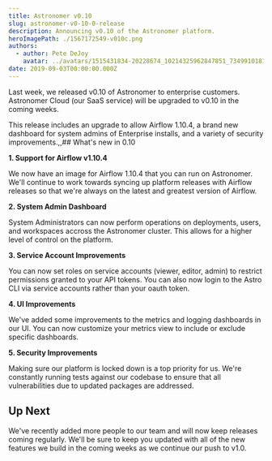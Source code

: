 ```yaml
---
title: Astronomer v0.10
slug: astronomer-v0-10-0-release
description: Announcing v0.10 of the Astronomer platform.
heroImagePath: ./1567172549-v010c.png
authors:
  - author: Pete DeJoy
    avatar: ../avatars/1515431834-20228674_10214325962847851_7349910181572716984_n.jpg
date: 2019-09-03T00:00:00.000Z
---
```


Last week, we released v0.10 of Astronomer to enterprise customers. Astronomer Cloud (our SaaS service) will be upgraded to v0.10 in the coming weeks.

This release includes an upgrade to allow Airflow 1.10.4, a brand new dashboard for system admins of Enterprise installs, and a variety of security improvements.,,## What's new in 0.10

**1. Support for Airflow v1.10.4**

We now have an image for Airflow 1.10.4 that you can run on Astronomer. We'll continue to work towards syncing up platform releases with Airflow releases so that we're always on the latest and greatest version of Airflow.

**2. System Admin Dashboard**

System Administrators can now perform operations on deployments, users, and workspaces accross the Astronomer cluster. This allows for a higher level of control on the platform.

**3. Service Account Improvements**

You can now set roles on service accounts (viewer, editor, admin) to restrict permissions granted to your API tokens. You can also now login to the Astro CLI via service accounts rather than your oauth token.

**4. UI Improvements**

We've added some improvements to the metrics and logging dashboards in our UI. You can now customize your metrics view to include or exclude specific dashboards.

**5. Security Improvements**

Making sure our platform is locked down is a top priority for us. We're constantly running tests against our codebase to ensure that all vulnerabilities due to updated packages are addressed.

## Up Next

We've recently added more people to our team and will now keep releases coming regularly. We'll be sure to keep you updated with all of the new features we build in the coming weeks as we continue our push to v1.0.